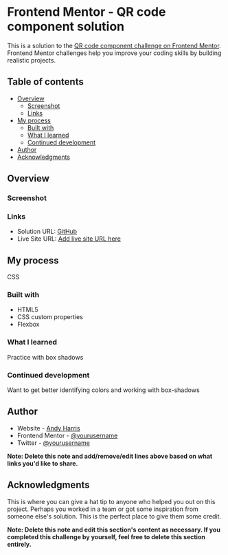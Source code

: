 # Frontend Mentor - QR code component solution

This is a solution to the [QR code component challenge on Frontend Mentor](https://www.frontendmentor.io/challenges/qr-code-component-iux_sIO_H). Frontend Mentor challenges help you improve your coding skills by building realistic projects. 

## Table of contents

- [Overview](#overview)
  - [Screenshot](#screenshot)
  - [Links](#links)
- [My process](#my-process)
  - [Built with](#built-with)
  - [What I learned](#what-i-learned)
  - [Continued development](#continued-development)
- [Author](#author)
- [Acknowledgments](#acknowledgments)


## Overview

### Screenshot

[](/screenshots/qrcode.png)


### Links

- Solution URL: [GitHub](https://github.com/andharr/FrontEndMentor/tree/main/qr-code-component-main)
- Live Site URL: [Add live site URL here](https://your-live-site-url.com)

## My process
CSS

### Built with

- HTML5
- CSS custom properties
- Flexbox

### What I learned

Practice with box shadows


### Continued development

Want to get better identifying colors and working with box-shadows


## Author

- Website - [Andy Harris](https://github.com/andharr)
- Frontend Mentor - [@yourusername](https://www.frontendmentor.io/profile/yourusername)
- Twitter - [@yourusername](https://www.twitter.com/yourusername)

**Note: Delete this note and add/remove/edit lines above based on what links you'd like to share.**

## Acknowledgments

This is where you can give a hat tip to anyone who helped you out on this project. Perhaps you worked in a team or got some inspiration from someone else's solution. This is the perfect place to give them some credit.

**Note: Delete this note and edit this section's content as necessary. If you completed this challenge by yourself, feel free to delete this section entirely.**
